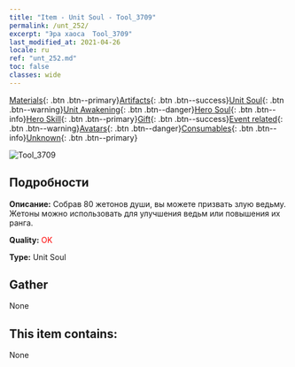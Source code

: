```yaml
---
title: "Item - Unit Soul - Tool_3709"
permalink: /unt_252/
excerpt: "Эра хаоса  Tool_3709"
last_modified_at: 2021-04-26
locale: ru
ref: "unt_252.md"
toc: false
classes: wide
---
```

 [Materials](/ItemsRU/){: .btn .btn--primary}[Artifacts](/ItemsRU/Artifacts/){: .btn .btn--success}[Unit Soul](/ItemsRU/UnitSoul/){: .btn .btn--warning}[Unit Awakening](/ItemsRU/UnitAwakening/){: .btn .btn--danger}[Hero Soul](/ItemsRU/HeroSoul/){: .btn .btn--info}[Hero Skill](/ItemsRU/HeroSkill/){: .btn .btn--primary}[Gift](/ItemsRU/Gift/){: .btn .btn--success}[Event related](/ItemsRU/Events/){: .btn .btn--warning}[Avatars](/ItemsRU/Avatars/){: .btn .btn--danger}[Consumables](/ItemsRU/Consumables/){: .btn .btn--info}[Unknown](/ItemsRU/Unknown/){: .btn .btn--primary}

 ![Tool_3709](/images/u/ti_xiemonv.jpg)

## Подробности
 **Описание:** Собрав 80 жетонов души, вы можете призвать злую ведьму. Жетоны можно использовать для улучшения ведьм или повышения их ранга.

 **Quality:** <span style="color: #FF0000">OK</span>

 **Type:** Unit Soul

## Gather

  None

## This item contains:

  None

